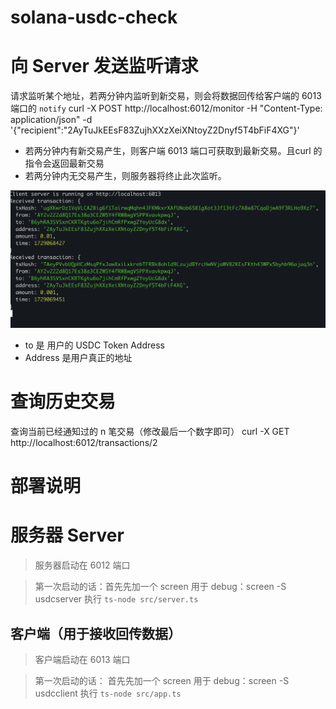 # solana-usdc-check

# 向 Server 发送监听请求
请求监听某个地址，若两分钟内监听到新交易，则会将数据回传给客户端的 6013 端口的 `notify` 
curl -X POST http://localhost:6012/monitor -H "Content-Type: application/json" -d '{"recipient":"2AyTuJkEEsF83ZujhXXzXeiXNtoyZ2Dnyf5T4bFiF4XG"}'
- 若两分钟内有新交易产生，则客户端 6013 端口可获取到最新交易。且curl 的指令会返回最新交易
- 若两分钟内无交易产生，则服务器将终止此次监听。

![参数解释](image.png) 
- to 是 用户的 USDC Token Address
- Address 是用户真正的地址

# 查询历史交易
查询当前已经通知过的 n 笔交易（修改最后一个数字即可）
curl -X GET http://localhost:6012/transactions/2




# 部署说明
# 服务器 Server 
> 服务器启动在 6012 端口

> 第一次启动的话：首先先加一个 screen 用于 debug：screen -S usdcserver
执行 `ts-node src/server.ts`

## 客户端（用于接收回传数据）
> 客户端启动在 6013 端口

> 第一次启动的话： 首先先加一个 screen 用于 debug：screen -S usdcclient
执行 `ts-node src/app.ts`

